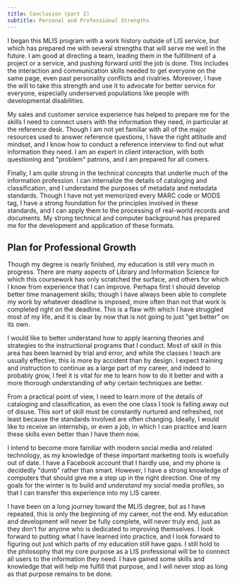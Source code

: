 ```yaml
---
title: Conclusion (part 2)
subtitle: Personal and Professional Strengths
---
```


I began this MLIS program with a work history outside of LIS service, but which has prepared me with several strengths that will serve me well in the future.
I am good at directing a team, leading them in the fulfillment of a project or a service, and pushing forward until the job is done.
This includes the interaction and communication skills needed to get everyone on the same page, even past personality conflicts and rivalries.
Moreover, I have the will to take this strength and use it to advocate for better service for everyone, especially underserved populations like people with developmental disabilities.

My sales and customer service experience has helped to prepare me for the skills I need to connect users with the information they need, in particular at the reference desk.
Though I am not yet familiar with all of the major resources used to answer reference questions, I have the right attitude and mindset, and I know how to conduct a reference interview to find out what information they need.
I am an expert in client interaction, with both questioning and "problem" patrons, and I am prepared for all comers.

Finally, I am quite strong in the technical concepts that underlie much of the information profession.
I can internalize the details of cataloging and classification, and I understand the purposes of metadata and metadata standards.
Though I have not yet memorized every MARC code or MODS tag, I have a strong foundation for the principles involved in these standards, and I can apply them to the processing of real-world records and documents.
My strong technical and computer background has prepared me for the development and application of these formats.

Plan for Professional Growth
----------------------------

Though my degree is nearly finished, my education is still very much in progress.
There are many aspects of Library and Information Science for which this coursework has only scratched the surface, and others for which I know from experience that I can improve.
Perhaps first I should develop better time management skills; though I have always been able to complete my work by whatever deadline is imposed, more often than not that work is completed right _on_ the deadline.
This is a flaw with which I have struggled most of my life, and it is clear by now that is not going to just "get better" on its own.

I would like to better understand how to apply learning theories and strategies to the instructional programs that I conduct.
Most of skill in this area has been learned by trial and error, and while the classes I teach are usually effective, this is more by accident than by design.
I expect training and instruction to continue as a large part of my career, and indeed to probably grow, I feel it is vital for me to learn how to do it better and with a more thorough understanding of _why_ certain techniques are better.

From a practical point of view, I need to learn more of the details of cataloging and classification, as even the one class I took is falling away out of disuse.
This sort of skill must be constantly nurtured and refreshed, not least because the standards involved are often changing.
Ideally, I would like to receive an internship, or even a job, in which I can practice and learn these skills even better than I have them now.

I intend to become more familiar with modern social media and related technology, as my knowledge of these important marketing tools is woefully out of date.
I have a Facebook account that I hardly use, and my phone is decidedly "dumb" rather than smart.
However, I have a strong knowledge of computers that should give me a step up in the right direction.
One of my goals for the winter is to build and _understand_ my social media profiles, so that I can transfer this experience into my LIS career.

I have been on a long journey toward the MLIS degree, but as I have repeated, this is only the beginning of my career, not the end.
My education and development will never be fully complete, will never truly end, just as they don't for anyone who is dedicated to improving themselves.
I look forward to putting what I have learned into practice, and I look forward to figuring out just which parts of my education still have gaps.
I still hold to the philosophy that my core purpose as a LIS professional will be to connect all users to the information they need.
I have gained some skills and knowledge that will help me fulfill that purpose, and I will never stop as long as that purpose remains to be done.

